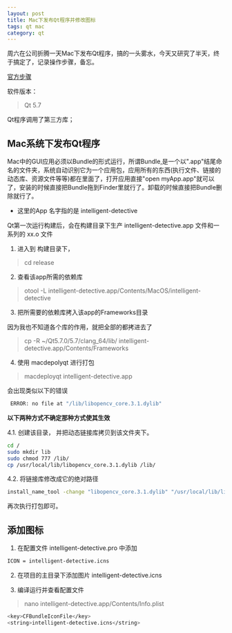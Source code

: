 ```yaml
---
layout: post
title: Mac下发布Qt程序并修改图标
tags: qt mac
category: qt
---
```


周六在公司折腾一天Mac下发布Qt程序，搞的一头雾水，今天又研究了半天，终于搞定了，记录操作步骤，备忘。

[官方步骤](http://doc.qt.io/qt-5/osx-deployment.html)

软件版本：

>Qt 5.7

Qt程序调用了第三方库；

## Mac系统下发布Qt程序
Mac中的GUI应用必须以Bundle的形式运行，所谓Bundle,是一个以".app"结尾命名的文件夹，系统自动识别它为一个应用包，应用所有的东西(执行文件、链接的动态库、资源文件等等)都在里面了，打开应用直接"open myApp.app"就可以了，安装的时候直接把Bundle拖到Finder里就行了。卸载的时候直接把Bundle删除就行了。


- 这里的App 名字指的是 intelligent-detective

Qt第一次运行构建后，会在构建目录下生产 intelligent-detective.app 文件和一系列的 xx.o 文件

1. 进入到 构建目录下，

>cd release

2. 查看该app所需的依赖库

>otool -L intelligent-detective.app/Contents/MacOS/intelligent-detective

3. 把所需要的依赖库拷入该app的Frameworks目录

因为我也不知道各个库的作用，就把全部的都拷进去了

>cp -R  ~/Qt5.7.0/5.7/clang_64/lib/ intelligent-detective.app/Contents/Frameworks

4. 使用 macdepolyqt 进行打包

>macdeployqt intelligent-detective.app


会出现类似以下的错误

```sh
 ERROR: no file at "/lib/libopencv_core.3.1.dylib"
```
**以下两种方式不确定那种方式使其生效**

4.1. 创建该目录， 并把动态链接库拷贝到该文件夹下。

```sh
cd /
sudo mkdir lib
sudo chmod 777 /lib/
cp /usr/local/lib/libopencv_core.3.1.dylib /lib/
```

4.2. 将链接库修改成它的绝对路径

```sh
install_name_tool -change "libopencv_core.3.1.dylib" "/usr/local/lib/libopencv_core.3.1.dylib"  intelligent-detective.app/Contents/MacOS/intelligent-detective

```
再次执行打包即可。


## 添加图标
1. 在配置文件 intelligent-detective.pro 中添加

```sh
ICON = intelligent-detective.icns
```

2. 在项目的主目录下添加图片
intelligent-detective.icns

3. 编译运行并查看配置文件

>nano intelligent-detective.app/Contents/Info.plist

```sh
<key>CFBundleIconFile</key>
<string>intelligent-detective.icns</string>
 ```